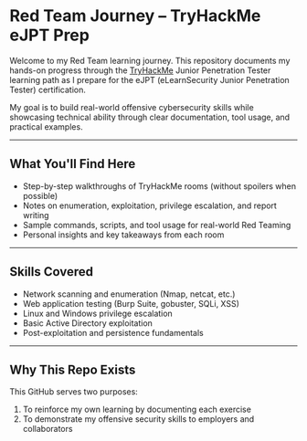 # Red Team Journey – TryHackMe eJPT Prep

Welcome to my Red Team learning journey. This repository documents my hands-on progress through the [TryHackMe](https://tryhackme.com) Junior Penetration Tester learning path as I prepare for the eJPT (eLearnSecurity Junior Penetration Tester) certification.

My goal is to build real-world offensive cybersecurity skills while showcasing technical ability through clear documentation, tool usage, and practical examples.

---

## What You'll Find Here

- Step-by-step walkthroughs of TryHackMe rooms (without spoilers when possible)
- Notes on enumeration, exploitation, privilege escalation, and report writing
- Sample commands, scripts, and tool usage for real-world Red Teaming
- Personal insights and key takeaways from each room

---

## Skills Covered

- Network scanning and enumeration (Nmap, netcat, etc.)
- Web application testing (Burp Suite, gobuster, SQLi, XSS)
- Linux and Windows privilege escalation
- Basic Active Directory exploitation
- Post-exploitation and persistence fundamentals

---

## Why This Repo Exists

This GitHub serves two purposes:
1. To reinforce my own learning by documenting each exercise
2. To demonstrate my offensive security skills to employers and collaborators
